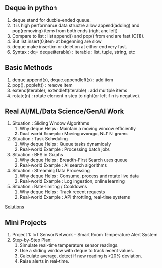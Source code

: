
## Deque in python
1. deque stand for duoble-ended queue.
2. It is high performance data structre allow append(adding) and pop(removing) items from both ends (right and left)
3. Compare to list : list append() and pop() from end are fast (O(1)).
4. But list.insert(0,item) at begenning are slow
5. deque make insertion or deletion at either end very fast.
6. Syntax : dq= deque(iterable) : iterable : list, tuple, string, etc

## Basic Methods
1. deque.append(x), deque.appendleft(x)  : add item
2. pop(), popleft() : remove item
3. extend(iterable), extendleft(iterable) : add multiple items
4. rotate(n) : rotate element n step to right(or left if n is negative).

## Real AI/ML/Data Science/GenAI Work
1. Situation : Sliding Window Algorithms
    1. Why deque Helps : Maintain a moving window efficiently
    2. Real-world Example  : Moving average, NLP N-grams
2. Situation : Task Scheduling
    1. Why deque Helps : Queue tasks dynamically
    2. Real-world Example  : Processing batch jobs
3. Situation : BFS in Graphs
    1. Why deque Helps : Breadth-First Search uses queue
    2. Real-world Example  : AI search algorithms
4. Situation : Streaming Data Processing
    1. Why deque Helps : Consume, process and rotate live data
    2. Real-world Example  : Log ingestion, online learning
5. Situation : Rate-limiting / Cooldowns
    1. Why deque Helps : Track recent requests
    2. Real-world Example  : API throttling, real-time systems

[Solutions](deque_exercise.py)

## Mini Projects

1. Project 1: IoT Sensor Network – Smart Room Temperature Alert System
1. Step-by-Step Plan:
   1. Simulate real-time temperature sensor readings.
   2. Use a sliding window with deque to track recent values.
   3. Calculate average, detect if new reading is >20% deviation.
   4. Raise alerts in real-time.

